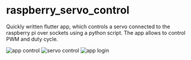 # raspberry_servo_control
Quickly written flutter app, which controls a servo connected to the raspberry pi over sockets using a python script. The app allows to control PWM and duty cycle.

![app control](https://i.ibb.co/D8xwSG9/Bildschirmfoto-2020-11-29-um-22-43-55.png)
![servo control](https://i.ibb.co/gDxBmLt/Bildschirmfoto-2020-11-29-um-22-44-57.png)
![app login](https://i.ibb.co/whZv7Qh/Bildschirmfoto-2020-11-29-um-22-44-53.png)
